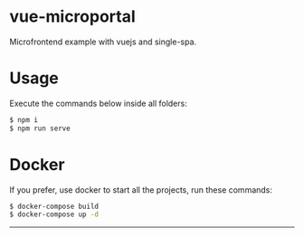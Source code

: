 # vue-microportal
Microfrontend example with vuejs and single-spa.

# Usage

Execute the commands below inside all folders:
```bash
$ npm i
$ npm run serve
```

# Docker

If you prefer, use docker to start all the projects, run these commands:

```bash
$ docker-compose build
$ docker-compose up -d
```

___
